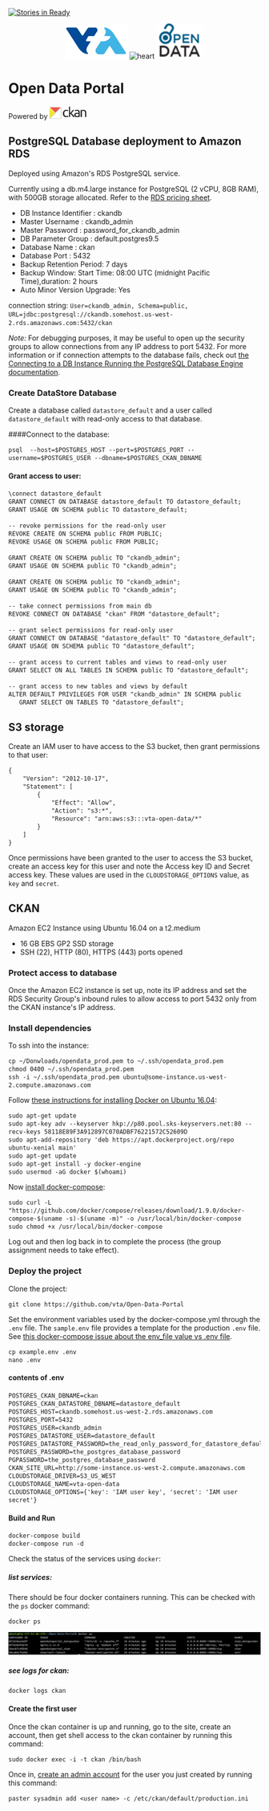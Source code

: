 [![Stories in Ready](https://badge.waffle.io/vta/Open-Data-Portal.svg?label=ready&title=Ready)](http://waffle.io/vta/Open-Data-Portal)


<p align="center">
  <img src="resources/VTA_logo.png?raw=true" height="70" alt="VTA logo"/>
  <img src="http://www.clipartbest.com/cliparts/RTG/76r/RTG76rgTL.png" height="50" alt="heart"/>
  <img src="resources/open_data_logo_sq.png?raw=true" height="70" alt="Open Data logo"/>
</p>


# Open Data Portal
 <p>Powered by <img src="resources/CKAN_Logo_full_color.png?raw=true" height="25" alt="CKAN logo"/></p>

## PostgreSQL Database deployment to Amazon RDS
Deployed using Amazon's RDS PostgreSQL service.

Currently using a db.m4.large instance for PostgreSQL (2 vCPU, 8GB RAM), with 500GB storage allocated. Refer to the [RDS pricing sheet](https://aws.amazon.com/rds/pricing/).

* DB Instance Identifier : ckandb
* Master Username : ckandb_admin
* Master Password : password_for_ckandb_admin
* DB Parameter Group : default.postgres9.5
* Database Name : ckan
* Database Port : 5432
* Backup Retention Period: 7 days
* Backup Window: Start Time: 08:00 UTC (midnight Pacific Time),duration: 2 hours
* Auto Minor Version Upgrade: Yes

connection string:
`User=ckandb_admin, Schema=public, URL=jdbc:postgresql://ckandb.somehost.us-west-2.rds.amazonaws.com:5432/ckan`

*Note:* For debugging purposes, it may be useful to open up the security groups to allow connections from any IP address to port 5432. For more information or if connection attempts to the database fails, check out [the Connecting to a DB Instance Running the PostgreSQL Database Engine documentation](http://docs.aws.amazon.com/AmazonRDS/latest/UserGuide/USER_ConnectToPostgreSQLInstance.html).

### Create DataStore Database
Create a database called `datastore_default` and a user called `datastore_default` with read-only access to that database.

####Connect to the database:

```
psql  --host=$POSTGRES_HOST --port=$POSTGRES_PORT --username=$POSTGRES_USER --dbname=$POSTGRES_CKAN_DBNAME
```

#### Grant access to user:
```
\connect datastore_default
GRANT CONNECT ON DATABASE datastore_default TO datastore_default;
GRANT USAGE ON SCHEMA public TO datastore_default;

-- revoke permissions for the read-only user
REVOKE CREATE ON SCHEMA public FROM PUBLIC;
REVOKE USAGE ON SCHEMA public FROM PUBLIC;

GRANT CREATE ON SCHEMA public TO "ckandb_admin";
GRANT USAGE ON SCHEMA public TO "ckandb_admin";

GRANT CREATE ON SCHEMA public TO "ckandb_admin";
GRANT USAGE ON SCHEMA public TO "ckandb_admin";

-- take connect permissions from main db
REVOKE CONNECT ON DATABASE "ckan" FROM "datastore_default";

-- grant select permissions for read-only user
GRANT CONNECT ON DATABASE "datastore_default" TO "datastore_default";
GRANT USAGE ON SCHEMA public TO "datastore_default";

-- grant access to current tables and views to read-only user
GRANT SELECT ON ALL TABLES IN SCHEMA public TO "datastore_default";

-- grant access to new tables and views by default
ALTER DEFAULT PRIVILEGES FOR USER "ckandb_admin" IN SCHEMA public
   GRANT SELECT ON TABLES TO "datastore_default";
```
## S3 storage
Create an IAM user to have access to the S3 bucket, then grant permissions to that user:

```
{
    "Version": "2012-10-17",
    "Statement": [
        {
            "Effect": "Allow",
            "Action": "s3:*",
            "Resource": "arn:aws:s3:::vta-open-data/*"
        }
    ]
}
```

Once permissions have been granted to the user to access the S3 bucket, create an access key for this user and note the Access key ID and Secret access key. These values are used in the `CLOUDSTORAGE_OPTIONS` value, as `key` and `secret`.


## CKAN
Amazon EC2 Instance using Ubuntu 16.04 on a t2.medium
* 16 GB EBS GP2 SSD storage
* SSH (22), HTTP (80), HTTPS (443) ports opened

### Protect access to database
Once the Amazon EC2 instance is set up, note its IP address and set the RDS Security Group's inbound rules to allow access to port 5432 only from the CKAN instance's IP address.


### Install dependencies

To  ssh into the instance:
```
cp ~/Donwloads/opendata_prod.pem to ~/.ssh/opendata_prod.pem
chmod 0400 ~/.ssh/opendata_prod.pem
ssh -i ~/.ssh/opendata_prod.pem ubuntu@some-instance.us-west-2.compute.amazonaws.com
```

Follow [these instructions for installing Docker on Ubuntu 16.04](https://www.digitalocean.com/community/tutorials/how-to-install-and-use-docker-on-ubuntu-16-04):
```
sudo apt-get update
sudo apt-key adv --keyserver hkp://p80.pool.sks-keyservers.net:80 --recv-keys 58118E89F3A912897C070ADBF76221572C52609D
sudo apt-add-repository 'deb https://apt.dockerproject.org/repo ubuntu-xenial main'
sudo apt-get update
sudo apt-get install -y docker-engine
sudo usermod -aG docker $(whoami)
```

Now [install docker-compose](https://docs.docker.com/compose/install/):
```
sudo curl -L "https://github.com/docker/compose/releases/download/1.9.0/docker-compose-$(uname -s)-$(uname -m)" -o /usr/local/bin/docker-compose
sudo chmod +x /usr/local/bin/docker-compose
```

Log out and then log back in to complete the process (the group assignment needs to take effect).


### Deploy the project

Clone the project:
```
git clone https://github.com/vta/Open-Data-Portal
```

Set the environment variables used by the docker-compose.yml through the `.env` file. The `sample.env` file provides a template for the production `.env` file. See [this docker-compose issue about the env_file value vs .env file](https://github.com/docker/compose/issues/4189).

```
cp example.env .env
nano .env
```

#### contents of .env
```
POSTGRES_CKAN_DBNAME=ckan
POSTGRES_CKAN_DATASTORE_DBNAME=datastore_default
POSTGRES_HOST=ckandb.somehost.us-west-2.rds.amazonaws.com
POSTGRES_PORT=5432
POSTGRES_USER=ckandb_admin
POSTGRES_DATASTORE_USER=datastore_default
POSTGRES_DATASTORE_PASSWORD=the_read_only_password_for_datastore_default
POSTGRES_PASSWORD=the_postgres_database_password
PGPASSWORD=the_postgres_database_password
CKAN_SITE_URL=http://some-instance.us-west-2.compute.amazonaws.com
CLOUDSTORAGE_DRIVER=S3_US_WEST
CLOUDSTORAGE_NAME=vta-open-data
CLOUDSTORAGE_OPTIONS={'key': 'IAM user key', 'secret': 'IAM user secret'}
```



#### Build and Run

```
docker-compose build
docker-compose run -d
```

Check the status of the services using `docker`:

##### list services:
There should be four docker containers running. This can be checked with the `ps` docker command:
```
docker ps
```

![docker ps](resources/docker_ps.png?raw=true)

##### see logs for ckan:
```
docker logs ckan
```

#### Create the first user
Once the ckan container is up and running, go to the site, create an account, then get shell access to the ckan container by running this command:
```
sudo docker exec -i -t ckan /bin/bash
```

Once in, [create an admin account](http://docs.ckan.org/en/latest/maintaining/getting-started.html#create-admin-user) for the user you just created by running this command:

```
paster sysadmin add <user name> -c /etc/ckan/default/production.ini
```
